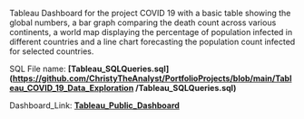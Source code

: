 Tableau Dashboard for the project COVID 19 with a basic table showing the global numbers, a bar graph comparing the death count across various continents, a world map displaying the percentage of population infected in different countries and a line chart forecasting the population count infected for selected countries.

SQL File name: **[Tableau_SQLQueries.sql](https://github.com/ChristyTheAnalyst/PortfolioProjects/blob/main/Tableau_COVID_19_Data_Exploration
/Tableau_SQLQueries.sql)**

Dashboard_Link: **[Tableau_Public_Dashboard](https://public.tableau.com/app/profile/christy.the.analyst/viz/Covid19_Data_Exploration_Tableau_Public/Dashboard1)**
